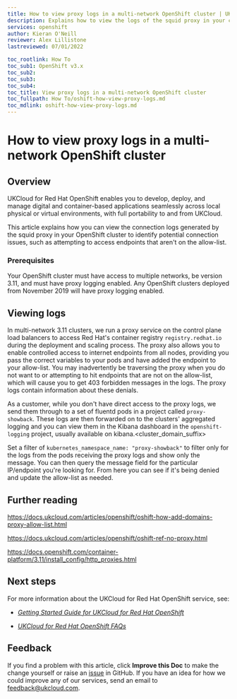 ```yaml
---
title: How to view proxy logs in a multi-network OpenShift cluster | UKCloud Ltd
description: Explains how to view the logs of the squid proxy in your cluster
services: openshift
author: Kieran O'Neill
reviewer: Alex Lillistone
lastreviewed: 07/01/2022

toc_rootlink: How To
toc_sub1: OpenShift v3.x
toc_sub2:
toc_sub3:
toc_sub4:
toc_title: View proxy logs in a multi-network OpenShift cluster
toc_fullpath: How To/oshift-how-view-proxy-logs.md
toc_mdlink: oshift-how-view-proxy-logs.md
---
```


# How to view proxy logs in a multi-network OpenShift cluster

## Overview

UKCloud for Red Hat OpenShift enables you to develop, deploy, and manage digital and container-based applications seamlessly across local physical or virtual environments, with full portability to and from UKCloud.

This article explains how you can view the connection logs generated by the squid proxy in your OpenShift cluster to identify potential connection issues, such as attempting to access endpoints that aren't on the allow-list.

### Prerequisites

Your OpenShift cluster must have access to multiple networks, be version 3.11, and must have proxy logging enabled. Any OpenShift clusters deployed from November 2019 will have proxy logging enabled.

## Viewing logs

In multi-network 3.11 clusters, we run a proxy service on the control plane load balancers to access Red Hat's container registry `registry.redhat.io` during the deployment and scaling process. The proxy also allows you to enable controlled access to internet endpoints from all nodes, providing you pass the correct variables to your pods and have added the endpoint to your allow-list. You may inadvertently be traversing the proxy when you do not want to or attempting to hit endpoints that are not on the allow-list, which will cause you to get 403 forbidden messages in the logs. The proxy logs contain information about these denials.

As a customer, while you don't have direct access to the proxy logs, we send them through to a set of fluentd pods in a project called `proxy-showback`. These logs are then forwarded on to the clusters' aggregated logging and you can view them in the Kibana dashboard in the `openshift-logging` project, usually available on kibana.<cluster_domain_suffix>

Set a filter of `kubernetes_namespace_name: "proxy-showback"` to filter only for the logs from the pods receiving the proxy logs and show only the message. You can then query the message field for the particular IP/endpoint you're looking for. From here you can see if it's being denied and update the allow-list as needed.

## Further reading

<https://docs.ukcloud.com/articles/openshift/oshift-how-add-domains-proxy-allow-list.html>

<https://docs.ukcloud.com/articles/openshift/oshift-ref-no-proxy.html>

<https://docs.openshift.com/container-platform/3.11/install_config/http_proxies.html>

## Next steps

For more information about the UKCloud for Red Hat OpenShift service, see:

- [*Getting Started Guide for UKCloud for Red Hat OpenShift*](oshift-gs.md)

- [*UKCloud for Red Hat OpenShift FAQs*](oshift-faq.md)

## Feedback

If you find a problem with this article, click **Improve this Doc** to make the change yourself or raise an [issue](https://github.com/UKCloud/documentation/issues) in GitHub. If you have an idea for how we could improve any of our services, send an email to <feedback@ukcloud.com>.
